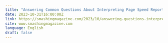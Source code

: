 ```yaml
---
title: "Answering Common Questions About Interpreting Page Speed Reports"
date: 2023-10-31T16:00:00Z
link: https://smashingmagazine.com/2023/10/answering-questions-interpreting-page-speed-reports/?utm_medium=RSS&utm_source=news.12bit.vn
site: www.smashingmagazine.com
language: English
draft: false
---
```

